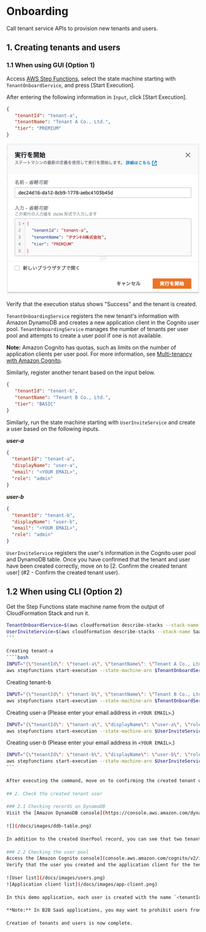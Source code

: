 # Onboarding

Call tenant service APIs to provision new tenants and users.


## 1. Creating tenants and users

### 1.1 When using GUI (Option 1)

Access [AWS Step Functions](https://console.aws.amazon.com/states/home#/statemachines), select the state machine starting with `TenantOnboardService`, and press [Start Execution].

After entering the following information in `Input`, click [Start Execution].
```json
{
   "tenantId": "tenant-a",
   "tenantName": "Tenant A Co., Ltd.",
   "tier": "PREMIUM"
}
```

![](/docs/images/sfn-execute.png)

Verify that the execution status shows "Success" and the tenant is created.

`TenantOnboardingService` registers the new tenant's information with Amazon DynamoDB and creates a new application client in the Cognito user pool. `TenantOnboardingService` manages the number of tenants per user pool and attempts to create a user pool if one is not available.

**Note:** Amazon Cognito has quotas, such as limits on the number of application clients per user pool. For more information, see [Multi-tenancy with Amazon Cognito](/docs/cognito-multi-tenancy.md).

Similarly, register another tenant based on the input below.
```json
{
   "tenantId": "tenant-b",
   "tenantName": "Tenant B Co., Ltd.",
   "tier": "BASIC"
}
```

Similarly, run the state machine starting with `UserInviteService` and create a user based on the following inputs.

***user-a***
```json
{
  "tenantId": "tenant-a",
  "displayName": "user-a",
  "email": "<YOUR EMAIL>",
  "role": "admin"
}
```

***user-b***
```json
{
  "tenantId": "tenant-b",
  "displayName": "user-b",
  "email": "<YOUR EMAIL>",
  "role": "admin"
}
```

`UserInviteService` registers the user's information in the Cognito user pool and DynamoDB table. Once you have confirmed that the tenant and user have been created correctly, move on to [2. Confirm the created tenant user] (#2 - Confirm the created tenant user).

## 1.2 When using CLI (Option 2)

Get the Step Functions state machine name from the output of CloudFormation Stack and run it.
````bash
TenantOnboardService=$(aws cloudformation describe-stacks --stack-name SaaSAuthDemoStack --output text --query "Stacks[*].Outputs[?OutputKey=='TenantOnboardServiceArn'].OutputValue")
UserInviteService=$(aws cloudformation describe-stacks --stack-name SaaSAuthDemoStack --output text --query "Stacks[*].Outputs[?OutputKey=='UserInviteServiceArn'].OutputValue")
```

Creating tenant-a
````bash
INPUT="{\"tenantId\": \"tenant-a\", \"tenantName\": \"Tenant A Co., Ltd.\", \"tier\": \"PREMIUM\"}"
aws stepfunctions start-execution --state-machine-arn $TenantOnboardService --input $INPUT
````
Creating tenant-b
````bash
INPUT="{\"tenantId\": \"tenant-b\", \"tenantName\": \"Tenant B Co., Ltd.\", \"tier\": \"BASIC\"}"
aws stepfunctions start-execution --state-machine-arn $TenantOnboardService --input $INPUT
````
Creating user-a (Please enter your email address in `<YOUR EMAIL>`.)
````bash
INPUT="{\"tenantId\": \"tenant-a\", \"displayName\": \"user-a\", \"role\": \"admin\", \"email\": \"<YOUR EMAIL>\"}"
aws stepfunctions start-execution --state-machine-arn $UserInviteService --input $INPUT
````
Creating user-b (Please enter your email address in `<YOUR EMAIL>`.)
````bash
INPUT="{\"tenantId\": \"tenant-b\", \"displayName\": \"user-b\", \"role\": \"admin\", \"email\": \"<YOUR EMAIL>\"}"
aws stepfunctions start-execution --state-machine-arn $UserInviteService --input $INPUT
```

After executing the command, move on to confirming the created tenant user.

## 2. Check the created tenant user

### 2.1 Checking records on DynamoDB
Visit the [Amazon DynamoDB console](https://console.aws.amazon.com/dynamodbv2/home#tables) and check the records for the table starting with **SaaSAuthDemoStack-MainTable**.

![](/docs/images/ddb-table.png)

In addition to the created UserPool record, you can see that two tenant records and one user record have been registered.

### 2.2 Checking the user pool
Access the [Amazon Cognito console](console.aws.amazon.com/cognito/v2/idp/user-pools) and check the user pool starting with `saasdemo-`.
Verify that the user you created and the application client for the tenant exist.

![User list](/docs/images/users.png)
![Application client list](/docs/images/app-client.png)

In this demo application, each user is created with the name `<tenantId>#<email>`. This is because tenant IDs are intentionally assigned to multiple tenants to prevent duplication of user names when users are registered with the same email address. During the actual sign-in, the tenant ID is automatically assigned through on-screen processing without the user being aware of it.

**Note:** In B2B SaaS applications, you may want to prohibit users from changing their email address to a free email address, etc. after they have been invited by the administrator. This application also does not assume that users will change their email addresses.

Creation of tenants and users is now complete.